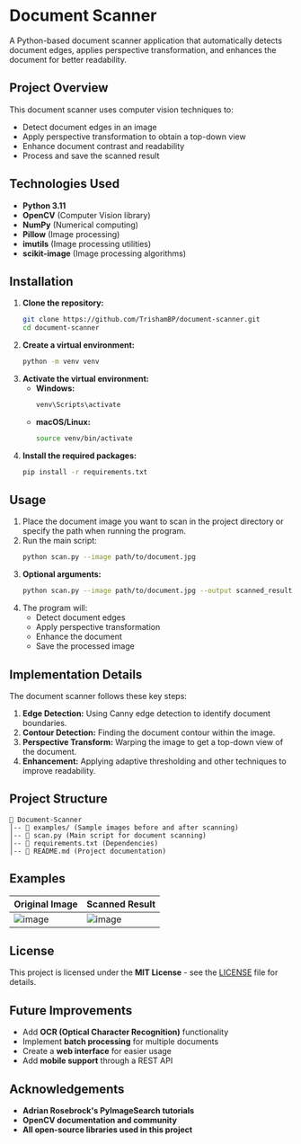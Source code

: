 # Document Scanner

A Python-based document scanner application that automatically detects document edges, applies perspective transformation, and enhances the document for better readability.

## Project Overview

This document scanner uses computer vision techniques to:

- Detect document edges in an image
- Apply perspective transformation to obtain a top-down view
- Enhance document contrast and readability
- Process and save the scanned result

## Technologies Used

- **Python 3.11**
- **OpenCV** (Computer Vision library)
- **NumPy** (Numerical computing)
- **Pillow** (Image processing)
- **imutils** (Image processing utilities)
- **scikit-image** (Image processing algorithms)

## Installation

1. **Clone the repository:**
   ```bash
   git clone https://github.com/TrishamBP/document-scanner.git
   cd document-scanner
   ```
2. **Create a virtual environment:**
   ```bash
   python -m venv venv
   ```
3. **Activate the virtual environment:**
   - **Windows:**
     ```bash
     venv\Scripts\activate
     ```
   - **macOS/Linux:**
     ```bash
     source venv/bin/activate
     ```
4. **Install the required packages:**
   ```bash
   pip install -r requirements.txt
   ```

## Usage

1. Place the document image you want to scan in the project directory or specify the path when running the program.
2. Run the main script:
   ```bash
   python scan.py --image path/to/document.jpg
   ```
3. **Optional arguments:**
   ```bash
   python scan.py --image path/to/document.jpg --output scanned_result.jpg
   ```
4. The program will:
   - Detect document edges
   - Apply perspective transformation
   - Enhance the document
   - Save the processed image

## Implementation Details

The document scanner follows these key steps:

1. **Edge Detection:** Using Canny edge detection to identify document boundaries.
2. **Contour Detection:** Finding the document contour within the image.
3. **Perspective Transform:** Warping the image to get a top-down view of the document.
4. **Enhancement:** Applying adaptive thresholding and other techniques to improve readability.

## Project Structure

```
📂 Document-Scanner
│-- 📂 examples/ (Sample images before and after scanning)
│-- 📜 scan.py (Main script for document scanning)
│-- 📜 requirements.txt (Dependencies)
│-- 📜 README.md (Project documentation)
```

## Examples

| Original Image                     | Scanned Result                   |
| ---------------------------------- | -------------------------------- |
| ![image](https://github.com/user-attachments/assets/a482780d-487c-409b-8f21-b346f99bc0e0)| ![image](https://github.com/user-attachments/assets/4315b4d6-1328-4b04-9146-8f9965e689ad)

## License

This project is licensed under the **MIT License** - see the [LICENSE](LICENSE) file for details.

## Future Improvements

- Add **OCR (Optical Character Recognition)** functionality
- Implement **batch processing** for multiple documents
- Create a **web interface** for easier usage
- Add **mobile support** through a REST API

## Acknowledgements

- **Adrian Rosebrock's PyImageSearch tutorials**
- **OpenCV documentation and community**
- **All open-source libraries used in this project**
